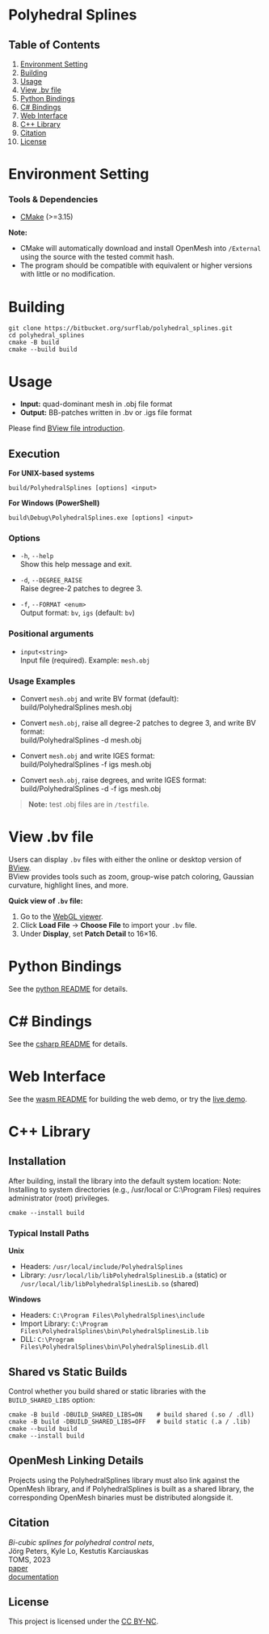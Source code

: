 # Polyhedral Splines

## Table of Contents
1.  [Environment Setting](#environment-setting)
2.  [Building](#building)
3.  [Usage](#usage)
4.  [View .bv file](#view-bv-file)
5.  [Python Bindings](#python-bindings)
6.  [C# Bindings](#c-bindings)
7.  [Web Interface](#web-interface)
8.  [C++ Library](#c-library)
8.  [Citation](#citation)
9.  [License](#license)

# Environment Setting

### Tools & Dependencies
- [CMake](https://cmake.org/) (>=3.15)

**Note:**
- CMake will automatically download and install OpenMesh into `/External` using the source with the tested commit hash.
- The program should be compatible with equivalent or higher versions with little or no modification.

# Building

```shell
git clone https://bitbucket.org/surflab/polyhedral_splines.git
cd polyhedral_splines
cmake -B build
cmake --build build
```

# Usage

- **Input:**  quad-dominant mesh in .obj file format  
- **Output:** BB-patches written in .bv or .igs file format  

Please find [BView file introduction](https://www.cise.ufl.edu/research/SurfLab/bview/#file-format).

## Execution

**For UNIX-based systems**  
```shell
build/PolyhedralSplines [options] <input>
```

**For Windows (PowerShell)**  
```shell
build\Debug\PolyhedralSplines.exe [options] <input>
```

### Options
- `-h`, `--help`  
  Show this help message and exit.

- `-d`, `--DEGREE_RAISE`  
  Raise degree-2 patches to degree 3.

- `-f`, `--FORMAT <enum>`  
  Output format: `bv`, `igs` (default: `bv`)

### Positional arguments
- `input<string>`  
  Input file (required). Example: `mesh.obj`

### Usage Examples
- Convert `mesh.obj` and write BV format (default):  
  build/PolyhedralSplines mesh.obj

- Convert `mesh.obj`, raise all degree-2 patches to degree 3, and write BV format:  
  build/PolyhedralSplines -d mesh.obj

- Convert `mesh.obj` and write IGES format:  
  build/PolyhedralSplines -f igs mesh.obj

- Convert `mesh.obj`, raise degrees, and write IGES format:  
  build/PolyhedralSplines -d -f igs mesh.obj

> **Note:** test .obj files are in `/testfile`.

# View .bv file

Users can display `.bv` files with either the online or desktop version of [BView](https://www.cise.ufl.edu/research/SurfLab/bview/).  
BView provides tools such as zoom, group-wise patch coloring, Gaussian curvature, highlight lines, and more.

**Quick view of `.bv` file:**
1. Go to the [WebGL viewer](https://www.cise.ufl.edu/research/SurfLab/bview/webgl/).  
2. Click **Load File** → **Choose File** to import your `.bv` file.  
3. Under **Display**, set **Patch Detail** to 16×16.

# Python Bindings

See the [python README](python/README.md) for details.

# C# Bindings

See the [csharp README](csharp/README.md) for details.

# Web Interface

See the [wasm README](wasm/README.md) for building the web demo, or try the [live demo](https://cise.ufl.edu/~p.gupta/pns-web/).

# C++ Library

## Installation

After building, install the library into the default system location:
Note: Installing to system directories (e.g., /usr/local or C:\Program Files) requires administrator (root) privileges.

```shell
cmake --install build
```

### Typical Install Paths

**Unix**  
- Headers: `/usr/local/include/PolyhedralSplines`  
- Library: `/usr/local/lib/libPolyhedralSplinesLib.a` (static) or `/usr/local/lib/libPolyhedralSplinesLib.so` (shared)

**Windows**  
- Headers: `C:\Program Files\PolyhedralSplines\include`  
- Import Library: `C:\Program Files\PolyhedralSplines\bin\PolyhedralSplinesLib.lib`  
- DLL: `C:\Program Files\PolyhedralSplines\bin\PolyhedralSplinesLib.dll`

## Shared vs Static Builds

Control whether you build shared or static libraries with the `BUILD_SHARED_LIBS` option:

```shell
cmake -B build -DBUILD_SHARED_LIBS=ON    # build shared (.so / .dll)
cmake -B build -DBUILD_SHARED_LIBS=OFF   # build static (.a / .lib)
cmake --build build
cmake --install build
```

## OpenMesh Linking Details

Projects using the PolyhedralSplines library must also link against the OpenMesh library, and if PolyhedralSplines is built as a shared library, the corresponding OpenMesh binaries must be distributed alongside it.


## Citation

<i>Bi-cubic splines for polyhedral control nets</i>,  
Jörg Peters, Kyle Lo, Kestutis Karciauskas  
TOMS, 2023  
[paper](https://www.cise.ufl.edu/research/SurfLab/papers/23PolySpl_TOMS.pdf)  
[documentation](https://www.cise.ufl.edu/research/SurfLab/papers/23PolySpl_TOMS_Doc.pdf)

## License

This project is licensed under the [CC BY-NC](LICENSE).
